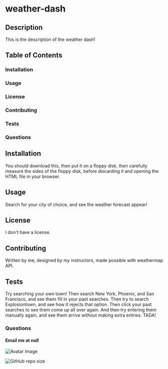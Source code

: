 
# weather-dash

## Description
This is the description of the weather dash!

## Table of Contents
### Installation
### Usage
### License
### Contributing
### Tests
### Questions

## Installation
You should download this, then put it on a floppy disk, then carefully measure the sides of the floppy disk, before discarding it and opening the HTML file in your browser.

## Usage
Search for your city of choice, and see the weather forecast appear!

## License
I don't have a license.

## Contributing
Written by me, designed by my instructors, made possible with weathermap API.

## Tests
Try searching your own town! Then search New York, Phoenix, and San Francisco, and see them fill in your past searches. Then try to search Explosiontown, and see how it rejects that option. Then click your past searches to see them come up all over again. And then try entering them manually again, and see them arrive without making extra entries. TADA!

### Questions
#### Email me at null

![Avatar Image](https://avatars3.githubusercontent.com/u/61757855?v=4)

![GitHub repo size](https://img.shields.io/github/repo-size/Stackandslash/weather-dash)
